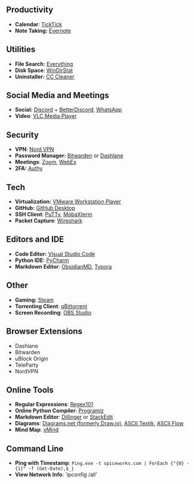 ## Productivity
- **Calendar**: [TickTick](https://ticktick.com/home)
- **Note Taking:** [Evernote](https://evernote.com/)

## Utilities
- **File Search:** [Everything](https://www.voidtools.com/)
- **Disk Space**: [WinDirStat](https://windirstat.net/download.html)
- **Uninstaller:** [CC Cleaner](https://www.ccleaner.com/)

## Social Media and Meetings
- **Social:** [Discord](https://discord.com/) + [BetterDiscord](https://betterdiscord.app/), [WhatsApp](https://www.whatsapp.com/)
- **Video**: [VLC Media Player](https://www.videolan.org/)

## Security
- **VPN**: [Nord VPN](https://nordvpn.com/)
- **Password Manager:** [Bitwarden](https://bitwarden.com/) or [Dashlane](https://www.dashlane.com/)
- **Meetings**: [Zoom](https://zoom.us/), [WebEx](https://www.webex.com/)
- **2FA:** [Authy](https://authy.com/)

## Tech
- **Virtualization:** [VMware Workstation Player](https://www.vmware.com/products/workstation-player.html)
- **GitHub:** [GitHub Desktop](https://desktop.github.com/)
- **SSH Client**: [PuTTy](https://www.putty.org/), [MobaXterm](https://mobaxterm.mobatek.net/)
- **Packet Capture**: [Wireshark](https://www.wireshark.org/)

## Editors and IDE
- **Code Editor:** [Visual Studio Code](https://code.visualstudio.com/)
- **Python IDE:** [PyCharm](https://www.jetbrains.com/pycharm/)
- **Markdown Editor**: [ObsidianMD](https://obsidian.md/), [Typora](https://typora.io/)

## Other
- **Gaming:** [Steam](https://store.steampowered.com/)
- **Torrenting Client**: [qBittorrent](https://www.qbittorrent.org/)
- **Screen Recording**: [OBS Studio](https://obsproject.com/)

## Browser Extensions
- Dashlane
- Bitwarden
- uBlock Origin
- TeleParty
- NordVPN

## Online Tools
- **Regular Expressions**: [Regex101](https://regex101.com/)
- **Online Python Compiler**: [Programiz](https://www.programiz.com/python-programming/online-compiler/)
- **Markdown Editor**: [Dillinger](https://dillinger.io/) or [StackEdit](https://stackedit.io/)
- **Diagrams**: [Diagrams.net (formerly Draw.io)](https://app.diagrams.net/), [ASCII Textik](https://textik.com), [ASCII Flow](https://asciiflow.com/#/)
- **Mind Map**: [xMind](https://xmind.app/)

## Command Line
- **Ping with Timestamp**: `Ping.exe -t spiceworks.com | ForEach {"{0} - {1}" -f (Get-Date),$_}`
- **View Network Info**: 'ipconfig /all'

